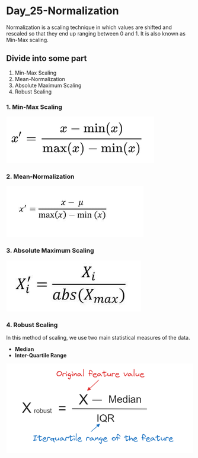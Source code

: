 # Day_25-Normalization
Normalization is a scaling technique in which values are shifted and rescaled so that they end up ranging between 0 and 1. It is also known as Min-Max scaling.

## Divide into some part
1. Min-Max Scaling
2. Mean-Normalization
3. Absolute Maximum Scaling
4. Robust Scaling

### 1. Min-Max Scaling
![Min-Max](assets/1.png)
### 2. Mean-Normalization
![<eam](assets/2.jpg)

### 3. Absolute Maximum Scaling
![Max](assets/3.jpg)

### 4. Robust Scaling
In this method of scaling, we use two main statistical measures of the data.
- **Median**
- **Inter-Quartile Range**

![Min-Max](assets/4.png)